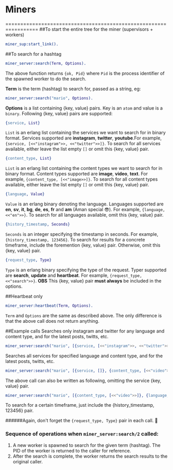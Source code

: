 # Miners
=================================================================
##To start the entire tree for the miner (supervisors + workers)
```erlang
miner_sup:start_link().
```

##To search for a hashtag
```erlang
miner_server:search(Term, Options).
```
The above function returns `{ok, Pid}` where `Pid` is the process identifier of the spawned worker to do the search.

**Term** is the term (hashtag) to search for, passed as a string, eg:
```erlang
miner_server:search("mario", Options).
```
**Options** is a list containing {key, value} pairs. Key is an `atom` and value is a `binary`. Following {key, value} pairs are supported:
```erlang
{service, List}
```
`List` is an erlang list containing the services we want to search for in binary format. Services supported are **instagram**, **twitter**, **youtube**.For example, `{service, [<<"instagram">>, <<"twitter">>]}`. To search for all services available, either leave the list empty `[]` or omit this {key, value} pair.
```erlang
{content_type, List}
```
`List` is an erlang list containing the content types we want to search for in binary format. Content types supported are **image**, **video**, **text**. For example, `{content_type, [<<"image>>]}`. To search for all content types available, either leave the list empty `[]` or omit this {key, value} pair.
```erlang
{language, Value}
```
`Value` is an erlang binary denoting the language. Languages supported are **en**, **sv**, **it**, **bg**, **de**, **es**, **fr** and **am** (Aman special :sunglasses:). For example, `{language, <<"en">>}`. To search for all languages available, omit this {key, value} pair.
```erlang
{history_timestamp, Seconds}
```
`Seconds` is an integer specifying the timestamp in seconds. For example, `{history_timestamp, 123456}`. To search for results for a concrete timeframe, include the foremention {key, value} pair. Otherwise, omit this {key, value} pair.
```erlang
{request_type, Type}
```
`Type` is an erlang binary specifying the type of the request. Typer supported are **search**, **update** and **heartbeat**. For example, `{request_type, <<"search">>}`. **OBS** This {key, value} pair **must always** be included in the options.

##Heartbeat only
```erlang
miner_server:heartbeat(Term, Options).
```
`Term` and `Options` are the same as described above. The only difference is that the above call does not return anything.

##Example calls
Searches only instagram and twitter for any language and content type, and for the latest posts, twitts, etc.
```erlang
miner_server:search("mario", [{service, [<<"instagram">>, <<"twitter">>]}, {request_type, <<"search">>}]).
```
Searches all services for specified language and content type, and for the latest posts, twitts, etc.
```erlang
miner_server:search("mario", [{service, []}, {content_type, [<<"video">>]}, {language, <<"en">>}, {request_type, <<"search">>}]).
```
The above call can also be written as following, omitting the service {key, value} pair.
```erlang
miner_server:search("mario", [{content_type, [<<"video">>]}, {language, <<"en">>}, {request_type, <<"search">>}]).
```
To search for a certain timeframe, just include the {history_timestamp, 123456} pair.

######Again, don't forget the `{request_type, Type}` pair in each call. :eyes:


### Sequence of operations when `miner_server:search/2` called:
1. A new worker is spawned to search for the given term (hashtag). The PID of the worker is returned to the caller for reference.
2. After the search is complete, the worker returns the search results to the original caller.

